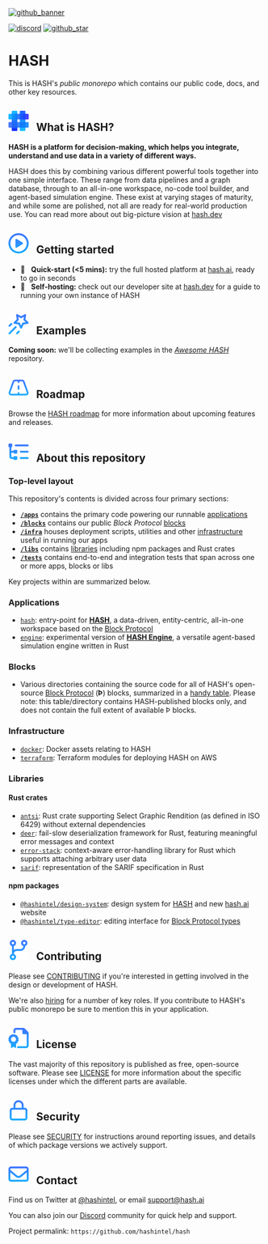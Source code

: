 [discord]: https://hash.ai/discord?utm_medium=organic&utm_source=github_readme_hash-repo_root
[hash.ai]: https://hash.ai?utm_medium=organic&utm_source=github_readme_hash-repo_root
[hash.dev]: https://hash.dev?utm_medium=organic&utm_source=github_readme_hash-repo_root
[hash]: https://hash.ai/platform/hash?utm_medium=organic&utm_source=github_readme_hash-repo_root
[hash engine]: https://hash.ai/platform/engine?utm_medium=organic&utm_source=github_readme_hash-repo_root
[hash roadmap]: https://hash.ai/roadmap?utm_medium=organic&utm_source=github_readme_hash-repo_root
[block protocol]: https://github.com/blockprotocol/blockprotocol
[block protocol types]: https://blockprotocol.org/docs/types?utm_medium=organic&utm_source=github_readme_hash-repo_root
[hiring]: https://hash.ai/careers?utm_medium=organic&utm_source=github_readme_hash-repo_root
[awesome hash]: https://github.com/hashintel/awesome-hash

<!-- markdownlint-disable link-fragments -->

[github_banner]: #hash
[github_star]: https://github.com/hashintel/hash#
[gh-what-is-hash]: #--what-is-hash
[gh-getting-started]: #--getting-started
[gh-examples]: #--examples
[gh-roadmap]: #--roadmap
[gh-repo-structure]: #--about-this-repository
[gh-contributing]: #--contributing
[gh-license]: #--license
[gh-security]: #--security
[gh-contact]: #--contact

[![github_banner](https://hash.ai/cdn-cgi/imagedelivery/EipKtqu98OotgfhvKf6Eew/ec83e48d-5a46-4c3f-a603-5d9fc43ff400/github)][github_banner]

[![discord](https://img.shields.io/discord/840573247803097118)][discord] [![github_star](https://img.shields.io/github/stars/hashintel/hash?label=Star%20on%20GitHub&style=social)][github_star]

# HASH

This is HASH's _public monorepo_ which contains our public code, docs, and other key resources.

## [![a](/.github/assets/gh_icon_what-is-hash_20px-base.svg)][gh-what-is-hash] &nbsp; What is HASH?

**HASH is a platform for decision-making, which helps you integrate, understand and use data in a variety of different ways.**

HASH does this by combining various different powerful tools together into one simple interface. These range from data pipelines and a graph database, through to an all-in-one workspace, no-code tool builder, and agent-based simulation engine. These exist at varying stages of maturity, and while some are polished, not all are ready for real-world production use. You can read more about out big-picture vision at [hash.dev]

## [![a](/.github/assets/gh_icon_getting-started_20px-base.svg)][gh-getting-started] &nbsp; Getting started

- 🚀 &nbsp; **Quick-start (<5 mins):** try the full hosted platform at [hash.ai], ready to go in seconds
- 🤖 &nbsp; **Self-hosting:** check out our developer site at [hash.dev] for a guide to running your own instance of HASH

## [![a](/.github/assets/gh_icon_examples_20px-base.svg)][gh-examples] &nbsp; Examples

**Coming soon:** we'll be collecting examples in the _[Awesome HASH]_ repository.

## [![a](/.github/assets/gh_icon_roadmap_20px-base.svg)][gh-roadmap] &nbsp; Roadmap

Browse the [HASH roadmap] for more information about upcoming features and releases.

## [![a](/.github/assets/gh_icon_repo-structure_20px-base.svg)][gh-repo-structure] &nbsp; About this repository

### Top-level layout

This repository's contents is divided across four primary sections:

- [**`/apps`**](/apps) contains the primary code powering our runnable [applications](#applications)
- [**`/blocks`**](/blocks) contains our public _Block Protocol_ [blocks](#blocks)
- [**`/infra`**](/infra) houses deployment scripts, utilities and other [infrastructure](#infrastructure) useful in running our apps
- [**`/libs`**](/libs) contains [libraries](#libraries) including npm packages and Rust crates
- [**`/tests`**](/tests) contains end-to-end and integration tests that span across one or more apps, blocks or libs

Key projects within are summarized below.

### Applications

- [`hash`](apps/hash): entry-point for **[HASH]**, a data-driven, entity-centric, all-in-one workspace based on the [Block Protocol]
- [`engine`](apps/engine): experimental version of **[HASH Engine]**, a versatile agent-based simulation engine written in Rust

### Blocks

- Various directories containing the source code for all of HASH's open-source [Block Protocol] (**Þ**) blocks, summarized in a [handy table](https://github.com/hashintel/hash/tree/main/blocks#blocks). Please note: this table/directory contains HASH-published blocks only, and does not contain the full extent of available Þ blocks.

### Infrastructure

- [`docker`](infra/docker): Docker assets relating to HASH
- [`terraform`](infra/terraform): Terraform modules for deploying HASH on AWS

### Libraries

#### Rust crates

- [`antsi`](libs/antsi): Rust crate supporting Select Graphic Rendition (as defined in ISO 6429) without external dependencies
- [`deer`](libs/deer): fail-slow deserialization framework for Rust, featuring meaningful error messages and context
- [`error-stack`](libs/error-stack): context-aware error-handling library for Rust which supports attaching arbitrary user data
- [`sarif`](libs/sarif): representation of the SARIF specification in Rust

#### npm packages

- [`@hashintel/design-system`](libs/@hashintel/design-system): design system for [HASH] and new [hash.ai] website
- [`@hashintel/type-editor`](libs/@hashintel/type-editor): editing interface for [Block Protocol types]

## [![a](/.github/assets/gh_icon_contributing_20px-base.svg)][gh-contributing] &nbsp; Contributing

Please see [CONTRIBUTING](.github/CONTRIBUTING.md) if you're interested in getting involved in the design or development of HASH.

We're also [hiring] for a number of key roles. If you contribute to HASH's public monorepo be sure to mention this in your application.

## [![a](/.github/assets/gh_icon_license_20px-base.svg)][gh-license] &nbsp; License

The vast majority of this repository is published as free, open-source software. Please see [LICENSE](LICENSE.md) for more information about the specific licenses under which the different parts are available.

## [![a](/.github/assets/gh_icon_security_20px-base.svg)][gh-security] &nbsp; Security

Please see [SECURITY](.github/SECURITY.md) for instructions around reporting issues, and details of which package versions we actively support.

## [![a](/.github/assets/gh_icon_contact_20px-base.svg)][gh-contact] &nbsp; Contact

Find us on Twitter at [@hashintel](https://twitter.com/hashintel), or email [support@hash.ai](mailto:support@hash.ai)

You can also join our [Discord] community for quick help and support.

Project permalink: `https://github.com/hashintel/hash`
